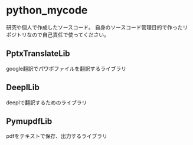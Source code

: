 # python_mycode
研究や個人で作成したソースコード。
自身のソースコード管理目的で作ったリポジトリなので自己責任で使ってください。

## PptxTranslateLib
google翻訳でパワポファイルを翻訳するライブラリ

## DeeplLib
deeplで翻訳するためのライブラリ

## PymupdfLib
pdfをテキストで保存、出力するライブラリ